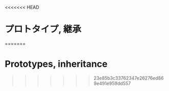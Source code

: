 <<<<<<< HEAD
# プロトタイプ, 継承
=======
# Prototypes, inheritance
>>>>>>> 23e85b3c33762347e26276ed869e491e959dd557

